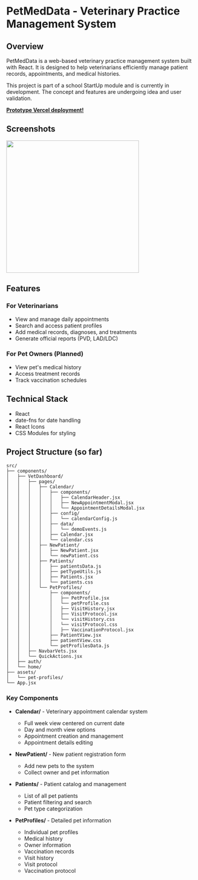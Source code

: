 # PetMedData - Veterinary Practice Management System

## Overview

PetMedData is a web-based veterinary practice management system built with React. It is designed to help veterinarians efficiently manage patient records, appointments, and medical histories.

This project is part of a school StartUp module and is currently in development. The concept and features are undergoing idea and user validation.

**[Prototype Vercel deployment!](xxx)**

## Screenshots

<p>
  <img src="" width="350" style="display: inline-block; margin-right: 110px;">
</p>

## Features

### For Veterinarians

- View and manage daily appointments
- Search and access patient profiles
- Add medical records, diagnoses, and treatments
- Generate official reports (PVD, LAD/LDC)

### For Pet Owners (Planned)

- View pet's medical history
- Access treatment records
- Track vaccination schedules

## Technical Stack

- React
- date-fns for date handling
- React Icons
- CSS Modules for styling

## Project Structure (so far)

```
src/
├── components/
│   ├── VetDashboard/
│   │   ├── pages/
│   │   │   ├── Calendar/
│   │   │   │   ├── components/
│   │   │   │   │   ├── CalendarHeader.jsx
│   │   │   │   │   ├── NewAppointmentModal.jsx
│   │   │   │   │   └── AppointmentDetailsModal.jsx
│   │   │   │   ├── config/
│   │   │   │   │   └── calendarConfig.js
│   │   │   │   ├── data/
│   │   │   │   │   └── demoEvents.js
│   │   │   │   ├── Calendar.jsx
│   │   │   │   └── calendar.css
│   │   │   ├── NewPatient/
│   │   │   │   ├── NewPatient.jsx
│   │   │   │   └── newPatient.css
│   │   │   ├── Patients/
│   │   │   │   ├── patientsData.js
│   │   │   │   ├── petTypeUtils.js
│   │   │   │   ├── Patients.jsx
│   │   │   │   └── patients.css
│   │   │   └── PetProfiles/
│   │   │       ├── components/
│   │   │       │   ├── PetProfile.jsx
│   │   │       │   └── petProfile.css
│   │   │       │   ├── VisitHistory.jsx
│   │   │       │   ├── VisitProtocol.jsx
│   │   │       │   └── visitHistory.css
│   │   │       │   └── visitProtocol.css
│   │   │       │   ├── VaccinationProtocol.jsx
│   │   │       ├── PatientView.jsx
│   │   │       ├── patientView.css
│   │   │       └── petProfilesData.js
│   │   ├── NavbarVets.jsx
│   │   └── QuickActions.jsx
│   ├── auth/
│   └── home/
├── assets/
│   └── pet-profiles/
└── App.jsx
```

### Key Components

- **Calendar/** - Veterinary appointment calendar system

  - Full week view centered on current date
  - Day and month view options
  - Appointment creation and management
  - Appointment details editing

- **NewPatient/** - New patient registration form

  - Add new pets to the system
  - Collect owner and pet information

- **Patients/** - Patient catalog and management

  - List of all pet patients
  - Patient filtering and search
  - Pet type categorization

- **PetProfiles/** - Detailed pet information
  - Individual pet profiles
  - Medical history
  - Owner information
  - Vaccination records
  - Visit history
  - Visit protocol
  - Vaccination protocol
